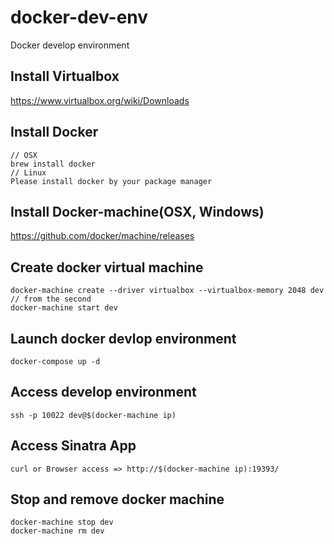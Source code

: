 # docker-dev-env
Docker develop environment

## Install Virtualbox
https://www.virtualbox.org/wiki/Downloads

## Install Docker

    // OSX
    brew install docker
    // Linux
    Please install docker by your package manager 

## Install Docker-machine(OSX, Windows)
https://github.com/docker/machine/releases

## Create docker virtual machine
    
    docker-machine create --driver virtualbox --virtualbox-memory 2048 dev
    // from the second
    docker-machine start dev
    
## Launch docker devlop environment

    docker-compose up -d

## Access develop environment

    ssh -p 10022 dev@$(docker-machine ip)
  
## Access Sinatra App

    curl or Browser access => http://$(docker-machine ip):19393/
    
## Stop and remove docker machine
  
    docker-machine stop dev
    docker-machine rm dev

